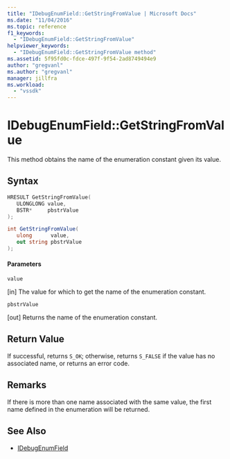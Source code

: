 ```yaml
---
title: "IDebugEnumField::GetStringFromValue | Microsoft Docs"
ms.date: "11/04/2016"
ms.topic: reference
f1_keywords:
  - "IDebugEnumField::GetStringFromValue"
helpviewer_keywords:
  - "IDebugEnumField::GetStringFromValue method"
ms.assetid: 5f95fd0c-fdce-497f-9f54-2ad8749494e9
author: "gregvanl"
ms.author: "gregvanl"
manager: jillfra
ms.workload:
  - "vssdk"
---
```

# IDebugEnumField::GetStringFromValue
This method obtains the name of the enumeration constant given its value.

## Syntax

```cpp
HRESULT GetStringFromValue(
   ULONGLONG value,
   BSTR*     pbstrValue
);
```

```csharp
int GetStringFromValue(
   ulong      value,
   out string pbstrValue
);
```

#### Parameters
 `value`

 [in] The value for which to get the name of the enumeration constant.

 `pbstrValue`

 [out] Returns the name of the enumeration constant.

## Return Value
 If successful, returns `S_OK`; otherwise, returns `S_FALSE` if the value has no associated name, or returns an error code.

## Remarks
 If there is more than one name associated with the same value, the first name defined in the enumeration will be returned.

## See Also
- [IDebugEnumField](../../../extensibility/debugger/reference/idebugenumfield.md)